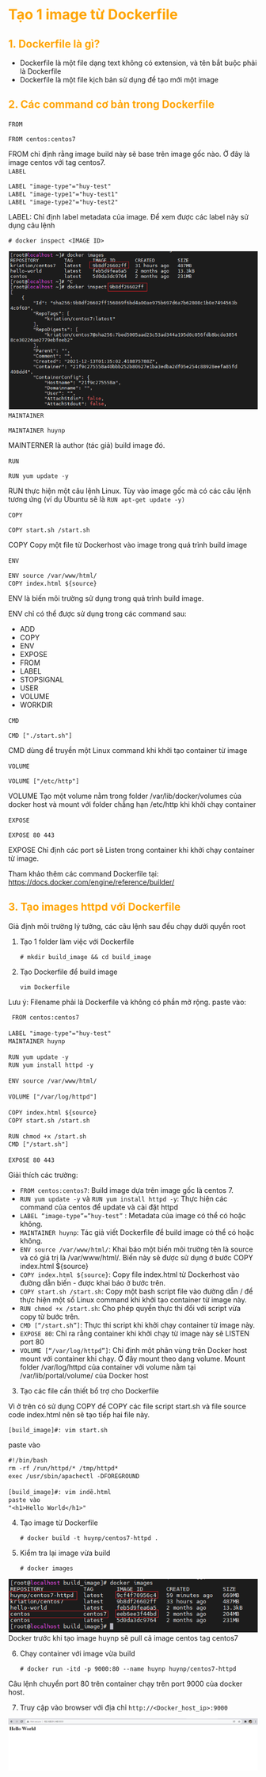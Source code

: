 <h1 style="color:orange">Tạo 1 image từ Dockerfile</h1>
<h2 style="color:orange">1. Dockerfile là gì?</h2>

- Dockerfile là một file dạng text không có extension, và tên bắt buộc phải là Dockerfile
- Dockerfile là một file kịch bản sử dụng để tạo mới một image
<h2 style="color:orange">2. Các command cơ bản trong Dockerfile</h2>

`FROM`

    FROM centos:centos7
FROM chỉ định rằng image build này sẽ base trên image gốc nào. Ở đây là image centos với tag centos7.<br>
`LABEL`

    LABEL "image-type"="huy-test"
    LABEL "image-type1"="huy-test1"
    LABEL "image-type2"="huy-test2"
LABEL: Chỉ định label metadata của image. Để xem được các label này sử dụng câu lệnh 
     
    # docker inspect <IMAGE ID>
![tao-image1](../img/tao-image1.png)<br>
`MAINTAINER`

    MAINTAINER huynp
MAINTERNER là author (tác giả) build image đó.

`RUN`

    RUN yum update -y
RUN thực hiện một câu lệnh Linux. Tùy vào image gốc mà có các câu lệnh tương ứng (ví dụ Ubuntu sẽ là `RUN apt-get update -y)`

`COPY`

    COPY start.sh /start.sh
COPY Copy một file từ Dockerhost vào image trong quá trình build image

`ENV`

    ENV source /var/www/html/
    COPY index.html ${source}
ENV là biến môi trường sử dụng trong quá trình build image.

ENV chỉ có thể được sử dụng trong các command sau:
- ADD
- COPY
- ENV
- EXPOSE
- FROM
- LABEL
- STOPSIGNAL
- USER
- VOLUME
- WORKDIR

`CMD`

    CMD ["./start.sh"]
CMD dùng để truyền một Linux command khi khởi tạo container từ image

`VOLUME`

    VOLUME ["/etc/http"]
VOLUME Tạo một volume nằm trong folder /var/lib/docker/volumes của docker host và mount với folder chẳng hạn /etc/http khi khởi chạy container

`EXPOSE`

    EXPOSE 80 443
EXPOSE Chỉ định các port sẽ Listen trong container khi khởi chạy container từ image.

Tham khảo thêm các command Dockerfile tại: https://docs.docker.com/engine/reference/builder/
<h2 style="color:orange">3. Tạo images httpd với Dockerfile</h2>
Giả định môi trường lý tưởng, các câu lệnh sau đều chạy dưới quyền root

1. Tạo 1 folder làm việc với Dockerfile

       # mkdir build_image && cd build_image
2. Tạo Dockerfile để build image

       vim Dockerfile
Lưu ý: Filename phải là Dockerfile và không có phần mở rộng. paste vào:

     FROM centos:centos7

    LABEL "image-type"="huy-test"
    MAINTAINER huynp

    RUN yum update -y
    RUN yum install httpd -y

    ENV source /var/www/html/

    VOLUME ["/var/log/httpd"]

    COPY index.html ${source}
    COPY start.sh /start.sh

    RUN chmod +x /start.sh
    CMD ["/start.sh"]

    EXPOSE 80 443
Giải thích các trường:
- `FROM centos:centos7`: Build image dựa trên image gốc là centos 7.
- `RUN yum update -y` và `RUN yum install httpd -y`: Thực hiện các command của centos để update và cài đặt httpd
- `LABEL “image-type”=”huy-test”` : Metadata của image có thể có hoặc không.
- `MAINTAINER huynp`: Tác giả viết Dockerfile để build image có thể có hoặc không.
- `ENV source /var/www/html/`: Khai báo một biến môi trường tên là source và có giá trị là /var/www/html/. Biến này sẽ được sử dụng ở bước COPY index.html ${source}
- `COPY index.html ${source}`: Copy file index.html từ Dockerhost vào đường dẫn biến - được khai báo ở bước trên.
- `COPY start.sh /start.sh`: Copy một bash script file vào đường dẫn / để thực hiện một số Linux command khi khởi tạo container từ image này.
- `RUN chmod +x /start.sh`: Cho phép quyền thực thi đối với script vừa copy từ bước trên.
- `CMD [“/start.sh”]`: Thực thi script khi khởi chạy container từ image này.
- `EXPOSE 80`: Chỉ ra rằng container khi khởi chạy từ image này sẽ LISTEN port 80
- `VOLUME [“/var/log/httpd”]`: Chỉ định một phân vùng trên Docker host mount với container khi chạy. Ở đây mount theo dạng volume. Mount folder /var/log/httpd của container với volume nằm tại /var/lib/portal/volume/ của Docker host
3. Tạo các file cần thiết bổ trợ cho Dockerfile

Vì ở trên có sử dụng COPY để COPY các file script start.sh và file source code index.html nên sẽ tạo tiếp hai file này.

    [build_image]#: vim start.sh
paste vào

    #!/bin/bash
	rm -rf /run/httpd/* /tmp/httpd*
	exec /usr/sbin/apachectl -DFOREGROUND

    [build_image]#: vim indẽ.html
    paste vào
    "<h1>Hello World</h1>"
4. Tạo image từ Dockerfile

       # docker build -t huynp/centos7-httpd .
5. Kiểm tra lại image vừa build

       # docker images
![tao-image2](../img/tao-image2.png)<br>
Docker trước khi tạo image huynp sẽ pull cả image centos tag centos7

6. Chạy container với image vừa build

       # docker run -itd -p 9000:80 --name huynp huynp/centos7-httpd
Câu lệnh chuyển port 80 trên container chạy trên port 9000 của docker host.

7. Truy cập vào browser với địa chỉ `http://<Docker_host_ip>:9000`

![tao-image3](../img/tao-image3.png)<br>